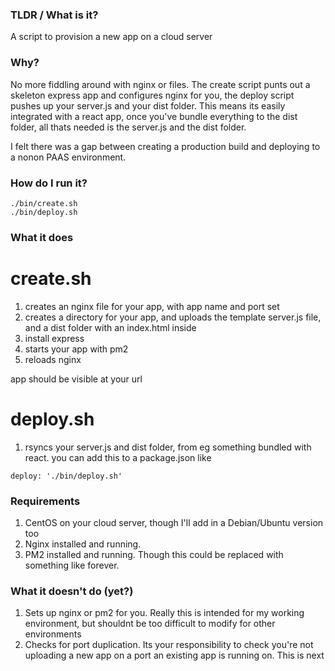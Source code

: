 ### TLDR / What is it?

A script to provision a new app on a cloud server

### Why?

No more fiddling around with nginx or files. The create script punts out a skeleton express app and configures nginx for you, the deploy script pushes up your server.js and your dist folder. This means its easily integrated with a react app, once you've bundle everything to the dist folder, all thats needed is the server.js and the dist folder.

I felt there was a gap between creating a production build and deploying to a nonon PAAS environment.


### How do I run it?

```
./bin/create.sh
./bin/deploy.sh
```

### What it does

# create.sh

1. creates an nginx file for your app, with app name and port set
2. creates a directory for your app, and uploads the template server.js file, and a dist folder with an index.html inside
3. install express
4. starts your app with pm2 
5. reloads nginx

app should be visible at your url

# deploy.sh

1. rsyncs your server.js and dist folder, from eg something bundled with react. you can add this to a package.json like

```
deploy: './bin/deploy.sh'
```

### Requirements

1. CentOS on your cloud server, though I'll add in a Debian/Ubuntu version too
2. Nginx installed and running. 
3. PM2 installed and running. Though this could be replaced with something like forever.

### What it doesn't do (yet?)

1. Sets up nginx or pm2 for you. Really this is intended for my working environment, but shouldnt be too difficult to modify for other environments
2. Checks for port duplication. Its your responsibility to check you're not uploading a new app on a port an existing app is running on. This is next
